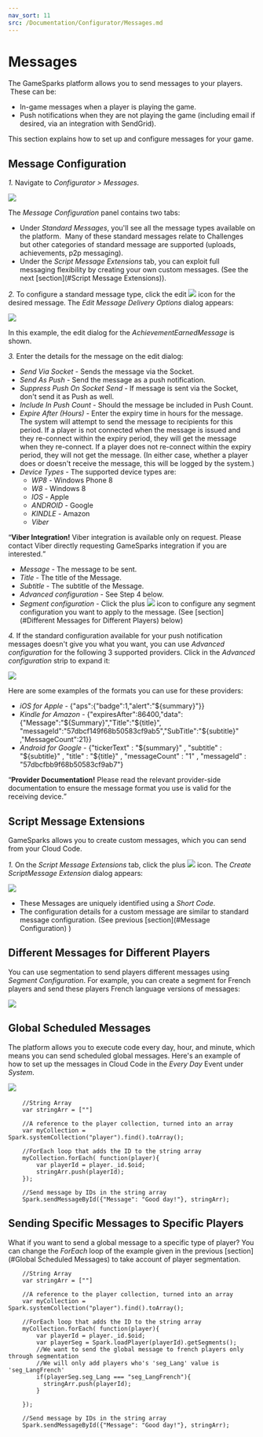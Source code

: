 ```yaml
---
nav_sort: 11
src: /Documentation/Configurator/Messages.md
---
```


# Messages

The GameSparks platform allows you to send messages to your players.  These can be:
* In-game messages when a player is playing the game.
* Push notifications when they are not playing the game (including email if desired, via an integration with SendGrid).

This section explains how to set up and configure messages for your game.

## Message Configuration

*1.* Navigate to *Configurator > Messages*.

![](img/Noti/6.png)

The *Message Configuration* panel contains two tabs:
* Under *Standard Messages*, you'll see all the message types available on the platform.  Many of these standard messages relate to Challenges but other categories of standard message are supported (uploads, achievements, p2p messaging).
* Under the *Script Message Extensions* tab, you can exploit full messaging flexibility by creating your own custom messages. (See the next [section](#Script Message Extensions)).



*2.* To configure a standard message type, click the edit ![](/img/fa/edit.png) icon for the desired message. The *Edit Message Delivery Options* dialog appears:

![](img/Noti/7.png)

In this example, the edit dialog for the *AchievementEarnedMessage* is shown.

*3.* Enter the details for the message on the edit dialog:

* *Send Via Socket* \- Sends the message via the Socket.
* *Send As Push* \- Send the message as a push notification.
* *Suppress Push On Socket Send* \- If message is sent via the Socket, don't send it as Push as well.
* *Include In Push Count* \- Should the message be included in Push Count.
* *Expire After (Hours)* \- Enter the expiry time in hours for the message. The system will attempt to send the message to recipients for this period. If a player is not connected when the message is issued and they re-connect within the expiry period, they will get the message when they re-connect. If a player does not re-connect within the expiry period, they will not get the message. (In either case, whether a player does or doesn't receive the message, this will be logged by the system.)
* *Device Types* - The supported device types are:
  * *WP8* - Windows Phone 8
  * *W8* - Windows 8
  * *IOS* - Apple
  * *ANDROID* - Google
  * *KINDLE* - Amazon
  * *Viber*

<q>**Viber Integration!** Viber integration is available only on request. Please contact Viber directly requesting GameSparks integration if you are interested.</q>
* *Message* \- The message to be sent.
* *Title* \- The title of the Message.
* *Subtitle* \- The subtitle of the Message.
* *Advanced configuration* \- See Step 4 below.
* *Segment configuration* \- Click the plus ![](/img/fa/plus.png) icon to configure any segment configuration you want to apply to the message. (See [section](#Different Messages for Different Players) below)

*4.* If the standard configuration available for your push notification messages doesn't give you what you want, you can use *Advanced configuration* for the following 3 supported providers. Click in the *Advanced configuration* strip to expand it:

![](img/Noti/8.png)

Here are some examples of the formats you can use for these providers:
* *iOS for Apple* \- {"aps":{"badge":1,"alert":"${summary}"}}
* *Kindle for Amazon* \- {"expiresAfter":86400,"data":{"Message":"${Summary}","Title":"${title}", "messageId":"57dbcf149f68b50583cf9ab5","SubTitle":"${subtitle}" ,"MessageCount":21}}
* *Android for Google* \- {"tickerText" : "${summary}" , "subtitle" : "${subtitle}" , "title" : "${title}" , "messageCount" : "1" , "messageId" : "57dbcfbb9f68b50583cf9ab7"}

<q>**Provider Documentation!** Please read the relevant provider-side documentation to ensure the message format you use is valid for the receiving device.</q>

## Script Message Extensions

GameSparks allows you to create custom messages, which you can send from your Cloud Code.

*1.* On the *Script Message Extensions* tab, click the plus ![](/img/fa/plus.png) icon. The *Create ScriptMessage Extension* dialog appears:

![](img/Noti/9.png)

* These Messages are uniquely identified using a *Short Code*.
* The configuration details for a custom message are similar to standard message configuration. (See previous [section](#Message Configuration) )  

## Different Messages for Different Players

You can use segmentation to send players different messages using *Segment Configuration*. For example, you can create a segment for French players and send these players French language versions of messages:

![](img/Noti/4.jpg)

## Global Scheduled Messages

The platform allows you to execute code every day, hour, and minute, which means you can send scheduled global messages. Here's an example of how to set up the messages in Cloud Code in the *Every Day* Event under *System*.  

![](img/Noti/5.jpg) 

```
    //String Array
    var stringArr = [""]

    //A reference to the player collection, turned into an array
    var myCollection = Spark.systemCollection("player").find().toArray();

    //ForEach loop that adds the ID to the string array
    myCollection.forEach( function(player){
        var playerId = player._id.$oid;
        stringArr.push(playerId);
    });

    //Send message by IDs in the string array
    Spark.sendMessageById({"Message": "Good day!"}, stringArr);
```

## Sending Specific Messages to Specific Players

What if you want to send a global message to a specific type of player? You can change the *ForEach* loop of the example given in the previous [section](#Global Scheduled Messages) to take account of player segmentation.  

```
    //String Array
    var stringArr = [""]

    //A reference to the player collection, turned into an array
    var myCollection = Spark.systemCollection("player").find().toArray();

    //ForEach loop that adds the ID to the string array
    myCollection.forEach( function(player){
        var playerId = player._id.$oid;
        var playerSeg = Spark.loadPlayer(playerId).getSegments();
        //We want to send the global message to french players only through segmentation
        //We will only add players who's 'seg_Lang' value is 'seg_LangFrench'
        if(playerSeg.seg_Lang === "seg_LangFrench"){
          stringArr.push(playerId);  
        }

    });

    //Send message by IDs in the string array
    Spark.sendMessageById({"Message": "Good day!"}, stringArr);

```
